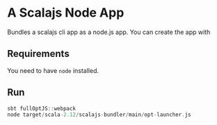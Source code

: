 # A Scalajs Node App

Bundles a scalajs cli app as a node.js app. You can create the app with

## Requirements

You need to have `node` installed.

## Run

```scala
sbt fullOptJS::webpack
node target/scala-2.12/scalajs-bundler/main/opt-launcher.js
```
